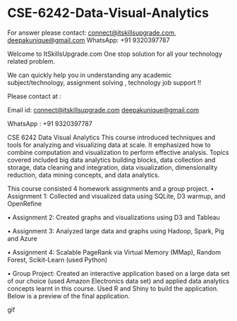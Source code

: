 # CSE-6242-Data-Visual-Analytics
For answer please contact:  connect@itskillsupgrade.com, deepakunique@gmail.com WhatsApp: +91 9320397787


Welcome to ItSkillsUpgrade.com  One stop solution for all your technology  related problem. 

We can quickly help you in understanding any academic subject/technology, assignment solving , technology job support !!


Please contact at :

Email id:  connect@itskillsupgrade.com
           deepakunique@gmail.com
           
WhatsApp : +91 9320397787


CSE 6242 Data Visual Analytics
This course introduced techniques and tools for analyzing and visualizing data at scale. It emphasized how to combine computation and visualization to perform effective analysis. Topics covered included big data analytics building blocks, data collection and storage, data cleaning and integration, data visualization, dimensionality reduction, data mining concepts, and data analytics.

This course consisted 4 homework assignments and a group project.
• Assignment 1: Collected and visualized data using SQLite, D3 warmup, and OpenRefine

• Assignment 2: Created graphs and visualizations using D3 and Tableau

• Assignment 3: Analyzed large data and graphs using Hadoop, Spark, Pig and Azure

• Assignment 4: Scalable PageRank via Virtual Memory (MMap), Random Forest, Scikit-Learn (used Python)

• Group Project: Created an interactive application based on a large data set of our choice (used Amazon Electronics data set) and applied data analytics concepts learnt in this course. Used R and Shiny to build the application. Below is a preview of the final application.

gif


